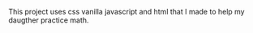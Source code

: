 


This project uses css vanilla javascript and html that I made to help my daugther practice math.
